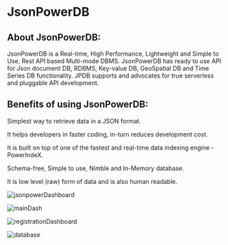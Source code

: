# JsonPowerDB
## About JsonPowerDB:
JsonPowerDB is a Real-time, High Performance, Lightweight and Simple to Use, Rest API based Multi-mode DBMS. JsonPowerDB has ready to use API for Json document DB, RDBMS, Key-value DB, GeoSpatial DB and Time Series DB functionality. JPDB supports and advocates for true serverless and pluggable API development.

## Benefits of using JsonPowerDB:
Simplest way to retrieve data in a JSON format.

It helps developers in faster coding, in-turn reduces development cost.

It is built on top of one of the fastest and real-time data indexing engine - PowerIndeX.

Schema-free, Simple to use, Nimble and In-Memory database.

It is low level (raw) form of data and is also human readable.

![jsonpowerDashboard](https://user-images.githubusercontent.com/119005653/203849597-89186760-cefb-4cfd-97ca-392c07c374d0.png)

![mainDash](https://user-images.githubusercontent.com/119005653/203849360-6870cf36-5099-4bae-9d78-2d82749e9eb2.png)

![registrationDashboard](https://user-images.githubusercontent.com/119005653/203850084-ff9b4f40-7864-4d8f-a477-c7f9ad843693.png)

![database](https://user-images.githubusercontent.com/119005653/203849396-9745e57e-5bee-4d8e-9774-ea7ea1d29441.png)



